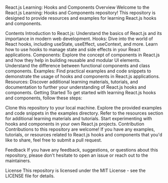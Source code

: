 React.js Learning: Hooks and Components
Overview
Welcome to the React.js Learning: Hooks and Components repository! This repository is designed to provide resources and examples for learning React.js hooks and components.

Contents
Introduction to React.js: Understand the basics of React.js and its importance in modern web development.
Hooks: Dive into the world of React hooks, including useState, useEffect, useContext, and more. Learn how to use hooks to manage state and side effects in your React applications.
Components: Explore the concept of components in React.js and how they help in building reusable and modular UI elements. Understand the difference between functional components and class components.
Examples: Find practical examples and code snippets to demonstrate the usage of hooks and components in React.js applications.
Resources: Discover additional learning materials, tutorials, and documentation to further your understanding of React.js hooks and components.
Getting Started
To get started with learning React.js hooks and components, follow these steps:

Clone this repository to your local machine.
Explore the provided examples and code snippets in the examples directory.
Refer to the resources section for additional learning materials and tutorials.
Start experimenting with hooks and components in your own React.js projects.
Contribution
Contributions to this repository are welcome! If you have any examples, tutorials, or resources related to React.js hooks and components that you'd like to share, feel free to submit a pull request.

Feedback
If you have any feedback, suggestions, or questions about this repository, please don't hesitate to open an issue or reach out to the maintainers.

License
This repository is licensed under the MIT License - see the LICENSE file for details.


